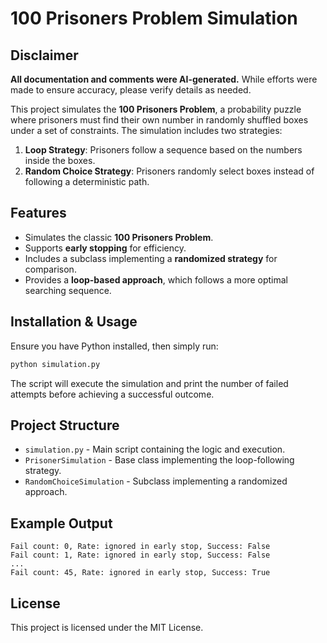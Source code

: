 # 100 Prisoners Problem Simulation

## Disclaimer
**All documentation and comments were AI-generated.** While efforts were made to ensure accuracy, please verify details as needed.


This project simulates the **100 Prisoners Problem**, a probability puzzle where prisoners must find their own number in randomly shuffled boxes under a set of constraints. The simulation includes two strategies:

1. **Loop Strategy**: Prisoners follow a sequence based on the numbers inside the boxes.
2. **Random Choice Strategy**: Prisoners randomly select boxes instead of following a deterministic path.

## Features
- Simulates the classic **100 Prisoners Problem**.
- Supports **early stopping** for efficiency.
- Includes a subclass implementing a **randomized strategy** for comparison.
- Provides a **loop-based approach**, which follows a more optimal searching sequence.

## Installation & Usage
Ensure you have Python installed, then simply run:

```sh
python simulation.py
```

The script will execute the simulation and print the number of failed attempts before achieving a successful outcome.

## Project Structure
- `simulation.py` - Main script containing the logic and execution.
- `PrisonerSimulation` - Base class implementing the loop-following strategy.
- `RandomChoiceSimulation` - Subclass implementing a randomized approach.

## Example Output
```
Fail count: 0, Rate: ignored in early stop, Success: False
Fail count: 1, Rate: ignored in early stop, Success: False
...
Fail count: 45, Rate: ignored in early stop, Success: True
```

## License
This project is licensed under the MIT License.

